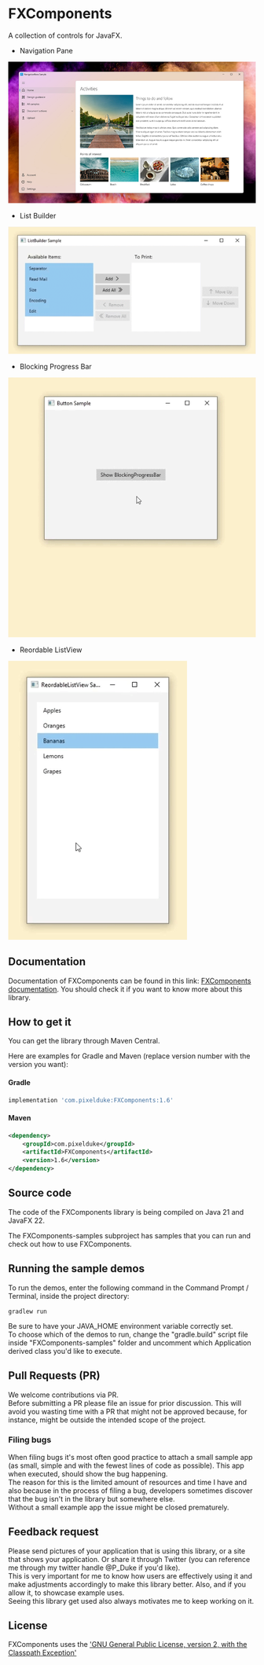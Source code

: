 # FXComponents
A collection of controls for JavaFX.

- Navigation Pane  

![NavigationPane control](NavigationPane.jpg)

- List Builder

![FXComponents List Builder Control](List-Builder.gif)

- Blocking Progress Bar  

![Blocking-ProgressBar.gif](Blocking-ProgressBar.gif)

-  Reordable ListView

![Reordable-ListView.gif](Reordable-ListView.gif)

## Documentation
Documentation of FXComponents can be found in this link: [FXComponents documentation](https://pixelduke.com/fxcomponents/). 
You should check it if you want to know more about this library.

## How to get it
You can get the library through Maven Central.

Here are examples for Gradle and Maven (replace version number with the version you want):

#### Gradle
```groovy
implementation 'com.pixelduke:FXComponents:1.6'
```

#### Maven
```xml
<dependency>
    <groupId>com.pixelduke</groupId>
    <artifactId>FXComponents</artifactId>
    <version>1.6</version>
</dependency>
```

## Source code
The code of the FXComponents library is being compiled on Java 21 and JavaFX 22.

The FXComponents-samples subproject has samples that you can run and check out how to use FXComponents.

## Running the sample demos
To run the demos,  enter the following command in the Command Prompt / Terminal, inside the project directory:
```
gradlew run
```
Be sure to have your JAVA_HOME environment variable correctly set.  
To choose which of the demos to run, change the "gradle.build" script file inside "FXComponents-samples" folder and uncomment which 
Application derived class you'd like to execute.

## Pull Requests (PR)
We welcome contributions via PR.  
Before submitting a PR please file an issue for prior discussion. This will avoid you wasting time with a PR that
might not be approved because, for instance, might be outside the intended scope of the project.

### Filing bugs
When filing bugs it's most often good practice to attach a small sample app (as small, simple and with the fewest lines of 
code as possible). This app when executed, should show the bug happening.  
The reason for this is the limited amount of resources and time I have and also because in the process of filing a bug, 
developers sometimes discover that the bug isn't in the library but somewhere else.   
Without a small example app the issue might be closed prematurely.

## Feedback request
Please send pictures of your application that is using this library, or a site that shows your application. Or share it 
through Twitter (you can reference
me through my twitter handle @P_Duke if you'd like).   
This is very important for me to know how users are effectively using it and make adjustments accordingly to make this 
library better.
Also, and if you allow it, to showcase example uses.    
Seeing this library get used also always motivates me to keep working on it.

## License
FXComponents uses the ['GNU General Public License, version 2, with the Classpath Exception'](https://openjdk.java.net/legal/gplv2+ce.html)

